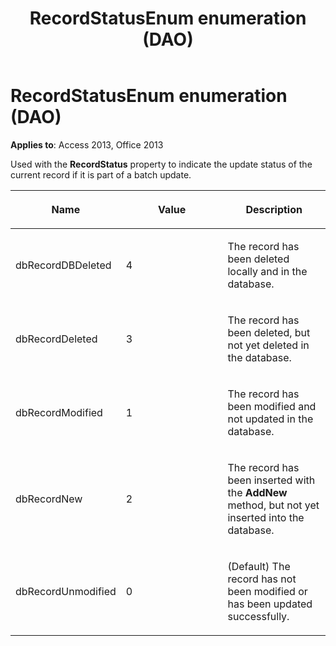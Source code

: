﻿---
title: RecordStatusEnum enumeration (DAO)
TOCTitle: RecordStatusEnum Enumeration
ms:assetid: bf4492f2-8d8f-f10f-7a3c-d6296d2ce96b
ms:mtpsurl: https://msdn.microsoft.com/library/Ff822784(v=office.15)
ms:contentKeyID: 48547483
ms.date: 09/18/2015
mtps_version: v=office.15
---

# RecordStatusEnum enumeration (DAO)


**Applies to**: Access 2013, Office 2013

Used with the **RecordStatus** property to indicate the update status of the current record if it is part of a batch update.

<table>
<colgroup>
<col style="width: 33%" />
<col style="width: 33%" />
<col style="width: 33%" />
</colgroup>
<thead>
<tr class="header">
<th><p>Name</p></th>
<th><p>Value</p></th>
<th><p>Description</p></th>
</tr>
</thead>
<tbody>
<tr class="odd">
<td><p>dbRecordDBDeleted</p></td>
<td><p>4</p></td>
<td><p>The record has been deleted locally and in the database.</p></td>
</tr>
<tr class="even">
<td><p>dbRecordDeleted</p></td>
<td><p>3</p></td>
<td><p>The record has been deleted, but not yet deleted in the database.</p></td>
</tr>
<tr class="odd">
<td><p>dbRecordModified</p></td>
<td><p>1</p></td>
<td><p>The record has been modified and not updated in the database.</p></td>
</tr>
<tr class="even">
<td><p>dbRecordNew</p></td>
<td><p>2</p></td>
<td><p>The record has been inserted with the <strong>AddNew</strong> method, but not yet inserted into the database.</p></td>
</tr>
<tr class="odd">
<td><p>dbRecordUnmodified</p></td>
<td><p>0</p></td>
<td><p>(Default) The record has not been modified or has been updated successfully.</p></td>
</tr>
</tbody>
</table>

